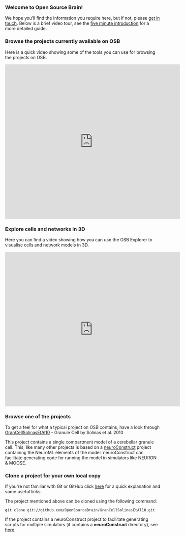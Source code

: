 ### Welcome to Open Source Brain!

We hope you'll find the information you require here, but if not, please [get in touch](/docs#How_To_Contact_Us).
Below is a brief video tour, see the [five minute introduction](/docs#Five_Minute_Introduction) for a more detailed guide.

### Browse the projects currently available on OSB

Here is a quick video showing some of the tools you can use for browsing the projects on OSB.

<iframe src="http://wl.figshare.com/articles/1112432/embed?show_title=0" width="568" height="502" frameborder="0"></iframe>

### Explore cells and networks in 3D

Here you can find a video showing how you can use the OSB Explorer to visualise cells and network models in 3D.

<iframe src="http://wl.figshare.com/articles/1112447/embed?show_title=0" width="568" height="502" frameborder="0"></iframe>

### Browse one of the projects

To get a feel for what a typical project on OSB contains, have a look through [GranCellSolinasEtAl10](http://www.opensourcebrain.org/projects/grancellsolinasetal10) - Granule Cell by Solinas et al. 2010

This project contains a single compartment model of a cerebellar granule cell. This, like many other projects is based on a [neuroConstruct](http://www.neuroConstruct.org) project containing the NeuroML elements of the model. neuroConstruct can facilitate generating code for running the model in simulators like NEURON & MOOSE.


### Clone a project for your own local copy

If you're not familiar with Git or GitHub click [here](http://www.opensourcebrain.org/docs/Help/Background_Information#Introduction_to_Source_Control) for a quick explanation and some useful links. 

The project mentioned above can be cloned using the following command: 

`git clone git://github.com/OpenSourceBrain/GranCellSolinasEtAl10.git`


If the project contains a neuroConstruct project to facilitate generating scripts for multiple simulators (it contains a **neuroConstruct** directory), see [here](http://www.opensourcebrain.org/docs#Using_neuroConstruct_Based_Projects).

